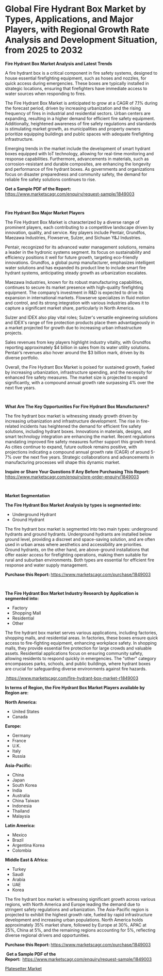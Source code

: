 <p><h1>Global Fire Hydrant Box Market by Types, Applications, and Major Players, with Regional Growth Rate Analysis and Development Situation, from 2025 to 2032</h1></p><p><strong>Fire Hydrant Box Market Analysis and Latest Trends</strong></p>
<p><p>A fire hydrant box is a critical component in fire safety systems, designed to house essential firefighting equipment, such as hoses and nozzles, for quick access during emergencies. These boxes are typically installed in strategic locations, ensuring that firefighters have immediate access to water sources when responding to fires. </p><p>The Fire Hydrant Box Market is anticipated to grow at a CAGR of 7.1% during the forecast period, driven by increasing urbanization and the rising frequency of fires in industrial and residential sectors. Urban centers are expanding, resulting in a higher demand for efficient fire safety equipment. Additionally, heightened awareness of fire safety regulations and standards is stimulating market growth, as municipalities and property owners prioritize equipping buildings and public spaces with adequate firefighting infrastructure.</p><p>Emerging trends in the market include the development of smart hydrant boxes equipped with IoT technology, allowing for real-time monitoring and response capabilities. Furthermore, advancements in materials, such as corrosion-resistant and durable composites, are enhancing the longevity and performance of fire hydrant boxes. As governments and organizations focus on disaster preparedness and community safety, the demand for reliable fire safety solutions continues to rise.</p></p>
<p><strong>Get a Sample PDF of the Report:&nbsp;</strong> <a href="https://www.marketscagr.com/enquiry/request-sample/1849003?utm_campaign=2487&utm_medium=2&utm_source=Github&utm_content=ia&utm_term=22022025&utm_id=fire-hydrant-box">https://www.marketscagr.com/enquiry/request-sample/1849003</a></p>
<p>&nbsp;</p>
<p><strong>Fire Hydrant Box Major Market Players</strong></p>
<p><p>The Fire Hydrant Box Market is characterized by a diverse range of prominent players, each contributing to a competitive landscape driven by innovation, quality, and service. Key players include Pentair, Grundfos, Maezawa Industries, Flowserve, Sulzer, and Sichuan Y&J Industries.</p><p>Pentair, recognized for its advanced water management solutions, remains a leader in the hydronic systems segment. Its focus on sustainability and efficiency positions it well for future growth, targeting eco-friendly innovations. Grundfos, a global pump manufacturer, emphasizes intelligent water solutions and has expanded its product line to include smart fire hydrant systems, anticipating steady growth as urbanization escalates.</p><p>Maezawa Industries, known for its robust manufacturing capabilities, continues to secure its market presence with high-quality firefighting equipment. The company’s investment in R&D is expected to drive its expansion in international markets. Flowserve specializes in fluid motion and control, and its strong integration with various industries allows it to capture a significant market share, particularly in North America.</p><p>Sulzer and IDEX also play vital roles; Sulzer's versatile engineering solutions and IDEX's range of fire protection products place them advantageously in a market projected for growth due to increasing urban infrastructure projects.</p><p>Sales revenues from key players highlight industry vitality, with Grundfos reporting approximately $4 billion in sales from its water utility solutions. Pentair’s revenues also hover around the $3 billion mark, driven by its diverse portfolio.</p><p>Overall, the Fire Hydrant Box Market is poised for sustained growth, fueled by increasing urbanization, infrastructure spending, and the necessity for enhanced fire safety measures. The market size is projected to expand significantly, with a compound annual growth rate surpassing 4% over the next five years.</p></p>
<p>&nbsp;</p>
<p><strong>What Are The Key Opportunities For Fire Hydrant Box Manufacturers?</strong></p>
<p><p>The fire hydrant box market is witnessing steady growth driven by increasing urbanization and infrastructure development. The rise in fire-related incidents has heightened the demand for efficient fire safety solutions, including hydrant boxes. Innovations in materials, designs, and smart technology integration are enhancing the market. Recent regulations mandating improved fire safety measures further support this growth trend. As cities continue to expand, future outlook remains positive, with projections indicating a compound annual growth rate (CAGR) of around 5-7% over the next five years. Strategic collaborations and advancements in manufacturing processes will shape this dynamic market.</p></p>
<p><strong>Inquire or Share Your Questions If Any Before Purchasing This Report:</strong> <a href="https://www.marketscagr.com/enquiry/pre-order-enquiry/1849003?utm_campaign=2487&utm_medium=2&utm_source=Github&utm_content=ia&utm_term=22022025&utm_id=fire-hydrant-box">https://www.marketscagr.com/enquiry/pre-order-enquiry/1849003</a></p>
<p>&nbsp;</p>
<p><strong>Market Segmentation</strong></p>
<p><strong>The Fire Hydrant Box Market Analysis by types is segmented into:</strong></p>
<p><ul><li>Underground Hydrant</li><li>Ground Hydrant</li></ul></p>
<p><p>The fire hydrant box market is segmented into two main types: underground hydrants and ground hydrants. Underground hydrants are installed below ground level, providing a discreet and space-saving solution, and are often used in urban areas where aesthetics and accessibility are priorities. Ground hydrants, on the other hand, are above-ground installations that offer easier access for firefighting operations, making them suitable for rural and suburban environments. Both types are essential for efficient fire response and water supply management.</p></p>
<p><strong>Purchase this Report:&nbsp;</strong><a href="https://www.marketscagr.com/purchase/1849003?utm_campaign=2487&utm_medium=2&utm_source=Github&utm_content=ia&utm_term=22022025&utm_id=fire-hydrant-box">https://www.marketscagr.com/purchase/1849003</a></p>
<p>&nbsp;</p>
<p><strong>The Fire Hydrant Box Market Industry Research by Application is segmented into:</strong></p>
<p><ul><li>Factory</li><li>Shopping Mall</li><li>Residential</li><li>Other</li></ul></p>
<p><p>The fire hydrant box market serves various applications, including factories, shopping malls, and residential areas. In factories, these boxes ensure quick access to fire-fighting equipment, enhancing workplace safety. In shopping malls, they provide essential fire protection for large crowds and valuable assets. Residential applications focus on ensuring community safety, allowing residents to respond quickly in emergencies. The "other" category encompasses parks, schools, and public buildings, where hydrant boxes are crucial for safeguarding diverse environments against fire hazards.</p></p>
<p><a href="https://www.marketscagr.com/fire-hydrant-box-market-r1849003?utm_campaign=2487&utm_medium=2&utm_source=Github&utm_content=ia&utm_term=22022025&utm_id=fire-hydrant-box">&nbsp;https://www.marketscagr.com/fire-hydrant-box-market-r1849003</a></p>
<p><strong>In terms of Region, the Fire Hydrant Box Market Players available by Region are:</strong></p>
<p>
    <p> <strong> North America: </strong>
        <ul>
            <li>United States</li>
            <li>Canada</li>
        </ul>
        </p> 
    <p> <strong> Europe: </strong>
        <ul>
            <li>Germany</li>
            <li>France</li>
            <li>U.K.</li>
            <li>Italy</li>
            <li>Russia</li>
        </ul>
        </p> 
    <p> <strong> Asia-Pacific: </strong>
        <ul>
            <li>China</li>
            <li>Japan</li>
            <li>South Korea</li>
            <li>India</li>
            <li>Australia</li>
            <li>China Taiwan</li>
            <li>Indonesia</li>
            <li>Thailand</li>
            <li>Malaysia</li>
        </ul>
        </p> 
    <p> <strong> Latin America: </strong>
        <ul>
            <li>Mexico</li>
            <li>Brazil</li>
            <li>Argentina Korea</li>
            <li>Colombia</li>
        </ul>
        </p> 
    <p> <strong> Middle East & Africa: </strong>
        <ul>
            <li>Turkey</li>
            <li>Saudi</li>
            <li>Arabia</li>
            <li>UAE</li>
            <li>Korea</li>
        </ul>
    </p>
    </p>
<p><p>The fire hydrant box market is witnessing significant growth across various regions, with North America and Europe leading the demand due to stringent safety regulations and urbanization. The Asia-Pacific region is projected to exhibit the highest growth rate, fueled by rapid infrastructure development and increasing urban populations. North America holds approximately 35% market share, followed by Europe at 30%, APAC at 25%, China at 5%, and the remaining regions accounting for 5%, reflecting diverse regional drivers and opportunities.</p></p>
<p><strong>Purchase this Report: </strong><a href="https://www.marketscagr.com/purchase/1849003?utm_campaign=2487&utm_medium=2&utm_source=Github&utm_content=ia&utm_term=22022025&utm_id=fire-hydrant-box">https://www.marketscagr.com/purchase/1849003</a></p>
<p>&nbsp;<strong>Get a Sample PDF of the Report:&nbsp;&nbsp;</strong><a href="https://www.marketscagr.com/enquiry/request-sample/1849003?utm_campaign=2487&utm_medium=2&utm_source=Github&utm_content=ia&utm_term=22022025&utm_id=fire-hydrant-box">https://www.marketscagr.com/enquiry/request-sample/1849003</a></p>
<p><strong></strong></p>
<p><p><a href="https://github.com/ccreola81/Market-Research-Report-List-1/blob/main/platesetter-market.md?utm_campaign=2487&utm_medium=2&utm_source=Github&utm_content=ia&utm_term=22022025&utm_id=fire-hydrant-box">Platesetter Market</a></p></p>